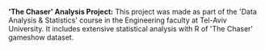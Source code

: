 **'The Chaser' Analysis Project:**
This project was made as part of the 'Data Analysis & Statistics' course in the Engineering faculty at Tel-Aviv University.
It includes extensive statistical analysis with R of 'The Chaser' gameshow dataset.
